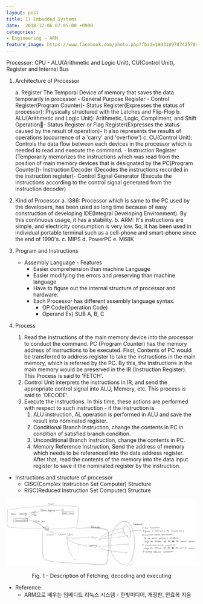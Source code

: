 ```yaml
---
layout: post
title: 1) Embedded Systems
date:  2018-12-06 07:05:00 +0900
categories:
- Engineering - ARM
feature_image: https://www.facebook.com/photo.php?fbid=1893189787425704&set=a.1893187554092594&type=3&theater
---
```

Processor: CPU - ALU(Arithmetic and Logic Unit), CU(Control Unit), Register and Internal Bus

1. Architecture of Processor

    a. Register The Temporal Device of memory that saves the data temporarily in processor - General Purpose Register - Control Register(Program Counter)- Status Register(Expresses the status of processor): Physically structured with the Latches and Flip-Flop
    b. ALU(Arithmetic and Logic Unit): Arithmetic, Logic, Compliment, and Shift Operation- Status Register or Flag Register(Expresses the status caused by the result of operation)- It also represents the results of operations (occurrence of a 'carry' and 'overflow')
    c. CU(Control Unit): Controls the data flow between each devices in the processor which is needed to read and execute the command. - Instruction Register (Temporarily memorizes the instructions which was read from the position of main memory devices that is designated by the PC[Program Counter])- Instruction Decoder (Decodes the instructions recorded in the instruction register)- Control Signal Generator (Execute the instructions according to the control signal generated from the instruction decoder)

2. Kind of Processor
    a. I386: Processor which is same to the PC used by the developers, has been used so long time because of easy construction of developing IDE(Integral Developing Environment). By this continuous usage, it has a stability.
    b. ARM: It's instructions are simple, and electricity consumption is very low. So, it has been used in individual portable terminal such as a cell-phone and smart-phone since the end of 1990's.
    c. MIPS
    d. PowerPC
    e. M68K

3. Program and Instructions

    - Assembly Language - Features
      - Easier comprehension than machine Language
      - Easier modifying the errors and preserving than machine language
      - Have to figure out the internal structure of processor and hardware.
      - Each Processor has different assembly language syntax.
        - OP Code(Operation Code)
        - Operand Ex) SUB A, B, C

4. Process

    1. Read the instructions of the main memory device into the processor to conduct the command. PC (Program Counter) has the memory address of instructions to be executed. First, Contents of PC would be transferred to address register to take the instructions in the main memory, which is referred by the PC. By this, the instructions in the main memory would be preserved in the IR (Instruction Register). This Process is said to 'FETCH'.
    2. Control Unit interprets the instructions in IR, and send the appropriate control signal into ALU, Memory, etc. This process is said to 'DECODE'.
    3. Execute the instructions. In this time, these actions are performed with respect to such instruction - if the instruction is
        1. ALU instruction, AL operation is performed in ALU and save the result into nominated register.
        2. Conditional Branch Instruction, change the contents in PC in condition of satisfied branch condition.
        3. Unconditional Branch Instruction, change the contents in PC.
        4. Memory Reference Instruction, Send the address of memory which needs to be referenced into the data address register. After that, read the contents of the memory into the data input register to save it the nominated register by the instruction.

- Instructions and structure of processor
  - CISC(Complex Instruction Set Computer) Structure
  - RISC(Reduced Instruction Set Computer) Structure

![useful image](https://raw.githubusercontent.com/brandonkim12/brandonkim12.github.io/master/assets/4.PNG)

<center>Fig. 1 - Description of Fetching, decoding and executing</center>

- Reference
  - ARM으로 배우는 임베디드 리눅스 시스템 - 한빛미디어, 개정판, 안효복 지음

